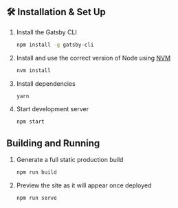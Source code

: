 ## 🛠 Installation & Set Up

1. Install the Gatsby CLI

   ```sh
   npm install -g gatsby-cli
   ```

2. Install and use the correct version of Node using [NVM](https://github.com/nvm-sh/nvm)

   ```sh
   nvm install
   ```

3. Install dependencies

   ```sh
   yarn
   ```

4. Start development server

   ```sh
   npm start
   ```

## Building and Running 

1. Generate a full static production build

   ```sh
   npm run build
   ```

1. Preview the site as it will appear once deployed

   ```sh
   npm run serve
   ```

#